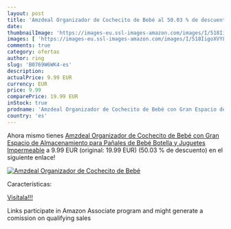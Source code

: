 ```yaml
---
layout: post
title: 'Amzdeal Organizador de Cochecito de Bebé al 50.03 % de descuento'
date: 
thumbnailImage: 'https://images-eu.ssl-images-amazon.com/images/I/518IigoXVYL._SL200_.jpg'
images: [ 'https://images-eu.ssl-images-amazon.com/images/I/518IigoXVYL._SL200_.jpg' ]
comments: true
category: ofertas
author: ring
slug: 'B0769W6WK4-es'
description:
actualPrice: 9.99 EUR
currency: EUR
price: 9.99
comparePrice: 19.99 EUR
inStock: true
prodname: 'Amzdeal Organizador de Cochecito de Bebé con Gran Espacio de Almacenamiento para Pañales de Bebé Botella y Juguetes  Impermeable'
country: 'es'
---
```


Ahora mismo tienes [Amzdeal Organizador de Cochecito de Bebé con Gran Espacio de Almacenamiento para Pañales de Bebé Botella y Juguetes  Impermeable](https://www.amazon.es/dp/B0769W6WK4/?tag=tolees-21) a 9.99 EUR (original: 19.99 EUR) (50.03 %  de descuento) en el siguiente enlace!

[![Amzdeal Organizador de Cochecito de Bebé](https://images-eu.ssl-images-amazon.com/images/I/518IigoXVYL._SL200_.jpg)](https://www.amazon.es/dp/B0769W6WK4/?tag=tolees-21)

Características:


[Visítala!!!](https://www.amazon.es/dp/B0769W6WK4/?tag=tolees-21)

Links participate in Amazon Associate program and might generate a comission on qualifying sales
